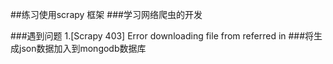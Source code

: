 ##练习使用scrapy 框架
###学习网络爬虫的开发


###遇到问题 
1.[Scrapy 403] Error downloading file from referred in <None>
###将生成json数据加入到mongodb数据库


    
